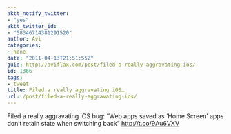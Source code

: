 ```yaml
---
aktt_notify_twitter:
- "yes"
aktt_twitter_id:
- "58346714381291520"
author: Avi
categories:
- none
date: "2011-04-13T21:51:55Z"
guid: http://aviflax.com/post/filed-a-really-aggravating-ios/
id: 1366
tags:
- tweet
title: Filed a really aggravating iOS…
url: /post/filed-a-really-aggravating-ios/
---
```

Filed a really aggravating iOS bug: “Web apps saved as ‘Home Screen’ apps don&#8217;t retain state when switching back” <a href="http://t.co/9Au6VXV" rel="nofollow">http://t.co/9Au6VXV</a>